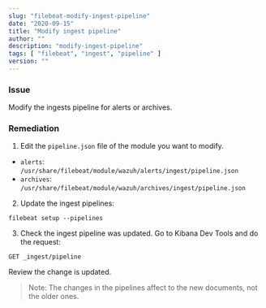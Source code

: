 ```yaml
---
slug: "filebeat-modify-ingest-pipeline"
date: "2020-09-15"
title: "Modify ingest pipeline"
author: ""
description: "modify-ingest-pipeline"
tags: [ "filebeat", "ingest", "pipeline" ]
version: ""
---
```


### Issue

Modify the ingests pipeline for alerts or archives.

### Remediation

1. Edit the `pipeline.json` file of the module you want to modify.

- `alerts`: `/usr/share/filebeat/module/wazuh/alerts/ingest/pipeline.json`
- `archives`: `/usr/share/filebeat/module/wazuh/archives/ingest/pipeline.json`

2. Update the ingest pipelines:

```
filebeat setup --pipelines
```

3. Check the ingest pipeline was updated. Go to Kibana Dev Tools and do the request:

```
GET _ingest/pipeline
```

Review the change is updated.

> Note: The changes in the pipelines affect to the new documents, not the older ones.
